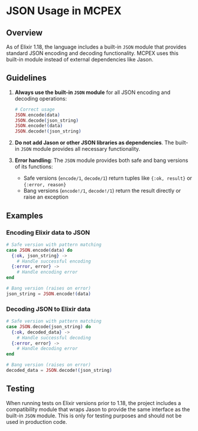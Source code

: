 # JSON Usage in MCPEX

## Overview

As of Elixir 1.18, the language includes a built-in `JSON` module that provides standard JSON encoding and decoding functionality. MCPEX uses this built-in module instead of external dependencies like Jason.

## Guidelines

1. **Always use the built-in `JSON` module** for all JSON encoding and decoding operations:

   ```elixir
   # Correct usage
   JSON.encode(data)
   JSON.decode(json_string)
   JSON.encode!(data)
   JSON.decode!(json_string)
   ```

2. **Do not add Jason or other JSON libraries as dependencies**. The built-in `JSON` module provides all necessary functionality.

3. **Error handling**: The `JSON` module provides both safe and bang versions of its functions:
   - Safe versions (`encode/1`, `decode/1`) return tuples like `{:ok, result}` or `{:error, reason}`
   - Bang versions (`encode!/1`, `decode!/1`) return the result directly or raise an exception

## Examples

### Encoding Elixir data to JSON

```elixir
# Safe version with pattern matching
case JSON.encode(data) do
  {:ok, json_string} -> 
    # Handle successful encoding
  {:error, error} -> 
    # Handle encoding error
end

# Bang version (raises on error)
json_string = JSON.encode!(data)
```

### Decoding JSON to Elixir data

```elixir
# Safe version with pattern matching
case JSON.decode(json_string) do
  {:ok, decoded_data} -> 
    # Handle successful decoding
  {:error, error} -> 
    # Handle decoding error
end

# Bang version (raises on error)
decoded_data = JSON.decode!(json_string)
```

## Testing

When running tests on Elixir versions prior to 1.18, the project includes a compatibility module that wraps Jason to provide the same interface as the built-in `JSON` module. This is only for testing purposes and should not be used in production code.